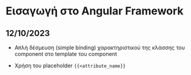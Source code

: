 # Εισαγωγή στο Angular Framework

## 12/10/2023

- Απλή δέσμευση (simple binding) χαρακτηριστικού της κλάσσης του component 
στο template του component

- Χρήση του placeholder `{{<attribute_name}}`